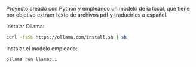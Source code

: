 Proyecto creado con Python y empleando un modelo de ia local, que tiene
por objetivo extraer texto de archivos pdf y traducirlos a español.

Instalar Ollama:

```bash
curl -fsSL https://ollama.com/install.sh | sh
```

Instalar el modelo empleado:

```bash
ollama run llama3.1
```
